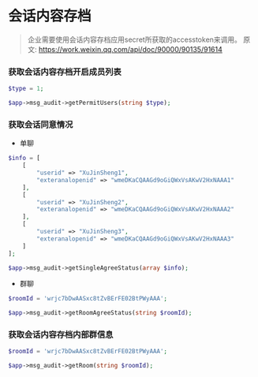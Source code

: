 # 会话内容存档

> 企业需要使用会话内容存档应用secret所获取的accesstoken来调用。
> 原文: https://work.weixin.qq.com/api/doc/90000/90135/91614


### 获取会话内容存档开启成员列表
```php
$type = 1;

$app->msg_audit->getPermitUsers(string $type);
```

### 获取会话同意情况

- 单聊

```php
$info = [
    [
        "userid" => "XuJinSheng1",
        "exteranalopenid" => "wmeDKaCQAAGd9oGiQWxVsAKwV2HxNAAA1"
    ],
    [
        "userid" => "XuJinSheng2",
        "exteranalopenid" => "wmeDKaCQAAGd9oGiQWxVsAKwV2HxNAAA2"
    ],
    [
        "userid" => "XuJinSheng3",
        "exteranalopenid" => "wmeDKaCQAAGd9oGiQWxVsAKwV2HxNAAA3"
    ]
];

$app->msg_audit->getSingleAgreeStatus(array $info);
```

- 群聊

```php
$roomId = 'wrjc7bDwAASxc8tZvBErFE02BtPWyAAA';

$app->msg_audit->getRoomAgreeStatus(string $roomId);
```

### 获取会话内容存档内部群信息

```php
$roomId = 'wrjc7bDwAASxc8tZvBErFE02BtPWyAAA';

$app->msg_audit->getRoom(string $roomId);
```



